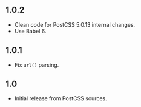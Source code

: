## 1.0.2
* Clean code for PostCSS 5.0.13 internal changes.
* Use Babel 6.

## 1.0.1
* Fix `url()` parsing.

## 1.0

* Initial release from PostCSS sources.
